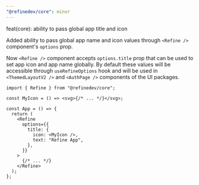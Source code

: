 ```yaml
---
"@refinedev/core": minor
---
```


feat(core): ability to pass global app title and icon

Added ability to pass global app name and icon values through `<Refine />` component's `options` prop.

Now `<Refine />` component accepts `options.title` prop that can be used to set app icon and app name globally. By default these values will be accessible through `useRefineOptions` hook and will be used in `<ThemedLayoutV2 />` and `<AuthPage />` components of the UI packages.

```tsx
import { Refine } from "@refinedev/core";

const MyIcon = () => <svg>{/* ... */}</svg>;

const App = () => {
  return (
    <Refine
      options={{
        title: {
          icon: <MyIcon />,
          text: "Refine App",
        },
      }}
    >
      {/* ... */}
    </Refine>
  );
};
```
